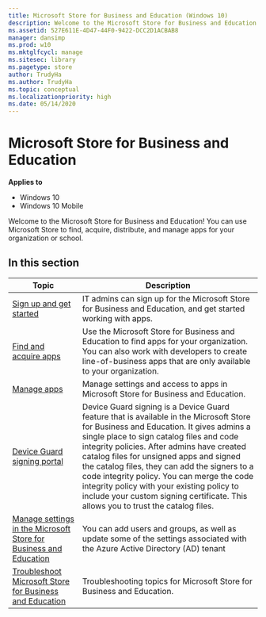 ```yaml
---
title: Microsoft Store for Business and Education (Windows 10)
description: Welcome to the Microsoft Store for Business and Education. You can use Microsoft Store, to find, acquire, distribute, and manage apps for your organization or school.
ms.assetid: 527E611E-4D47-44F0-9422-DCC2D1ACBAB8
manager: dansimp
ms.prod: w10
ms.mktglfcycl: manage
ms.sitesec: library
ms.pagetype: store
author: TrudyHa
ms.author: TrudyHa
ms.topic: conceptual
ms.localizationpriority: high
ms.date: 05/14/2020
---
```


# Microsoft Store for Business and Education


**Applies to**

-   Windows 10
-   Windows 10 Mobile

Welcome to the Microsoft Store for Business and Education! You can use Microsoft Store to find, acquire, distribute, and manage apps for your organization or school.

## In this section

| Topic | Description |
| ----- | ----------- |
| [Sign up and get started](sign-up-microsoft-store-for-business-overview.md) | IT admins can sign up for the Microsoft Store for Business and Education, and get started working with apps. |
| [Find and acquire apps](find-and-acquire-apps-overview.md) | Use the Microsoft Store for Business and Education to find apps for your organization. You can also work with developers to create line-of-business apps that are only available to your organization. |
| [Manage apps](manage-apps-microsoft-store-for-business-overview.md) | Manage settings and access to apps in Microsoft Store for Business and Education. |
| [Device Guard signing portal](device-guard-signing-portal.md) | Device Guard signing is a Device Guard feature that is available in the Microsoft Store for Business and Education. It gives admins a single place to sign catalog files and code integrity policies. After admins have created catalog files for unsigned apps and signed the catalog files, they can add the signers to a code integrity policy. You can merge the code integrity policy with your existing policy to include your custom signing certificate. This allows you to trust the catalog files. |
| [Manage settings in the Microsoft Store for Business and Education](manage-settings-microsoft-store-for-business.md) | You can add users and groups, as well as update some of the settings associated with the Azure Active Directory (AD) tenant |
| [Troubleshoot Microsoft Store for Business and Education](troubleshoot-microsoft-store-for-business.md) | Troubleshooting topics for Microsoft Store for Business and Education. |